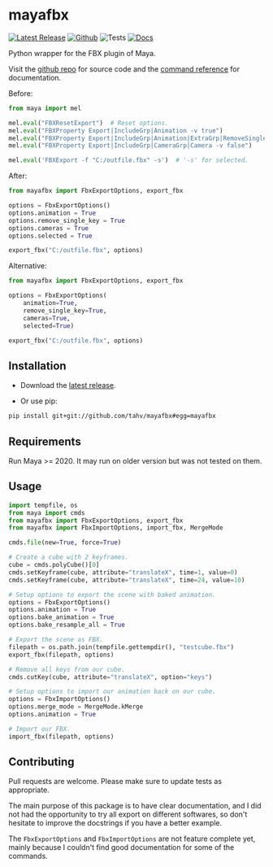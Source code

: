 # mayafbx

[![Latest Release](https://img.shields.io/github/v/release/tahv/mayafbx)](https://github.com/tahv/mayafbx/releases/)
[![Github](https://img.shields.io/github/license/tahv/mayafbx?color=blue)](https://choosealicense.com/licenses/mit/)
![Tests](https://img.shields.io/github/workflow/status/tahv/mayafbx/Tests%20Runner?label=tests)
[![Docs](https://img.shields.io/github/workflow/status/tahv/mayafbx/Github%20Pages?label=docs)](https://tahv.github.io/mayafbx/)

Python wrapper for the FBX plugin of Maya.

Visit the [github repo](https://github.com/tahv/mayafbx/) for source code
and the [command reference](https://tahv.github.io/mayafbx/) for documentation.

Before:

```python
from maya import mel

mel.eval("FBXResetExport")  # Reset options.
mel.eval("FBXProperty Export|IncludeGrp|Animation -v true")
mel.eval("FBXProperty Export|IncludeGrp|Animation|ExtraGrp|RemoveSingleKey -v true")
mel.eval("FBXProperty Export|IncludeGrp|CameraGrp|Camera -v false")

mel.eval('FBXExport -f "C:/outfile.fbx" -s')  # '-s' for selected.
```

After:

```python
from mayafbx import FbxExportOptions, export_fbx

options = FbxExportOptions()
options.animation = True
options.remove_single_key = True
options.cameras = True
options.selected = True

export_fbx("C:/outfile.fbx", options)
```

Alternative:

```python
from mayafbx import FbxExportOptions, export_fbx

options = FbxExportOptions(
    animation=True,
    remove_single_key=True,
    cameras=True,
    selected=True)

export_fbx("C:/outfile.fbx", options)
```

## Installation

- Download the [latest release](https://github.com/tahv/mayafbx/releases/latest/download/mayafbx.zip).

- Or use pip:

```bash
pip install git+git://github.com/tahv/mayafbx#egg=mayafbx
```

## Requirements

Run Maya >= 2020. It may run on older version but was not tested on them.

## Usage

```python
import tempfile, os
from maya import cmds
from mayafbx import FbxExportOptions, export_fbx
from mayafbx import FbxImportOptions, import_fbx, MergeMode

cmds.file(new=True, force=True)

# Create a cube with 2 keyframes.
cube = cmds.polyCube()[0]
cmds.setKeyframe(cube, attribute="translateX", time=1, value=0)
cmds.setKeyframe(cube, attribute="translateX", time=24, value=10)

# Setup options to export the scene with baked animation.
options = FbxExportOptions()
options.animation = True
options.bake_animation = True
options.bake_resample_all = True

# Export the scene as FBX.
filepath = os.path.join(tempfile.gettempdir(), "testcube.fbx")
export_fbx(filepath, options)

# Remove all keys from our cube.
cmds.cutKey(cube, attribute="translateX", option="keys")

# Setup options to import our animation back on our cube.
options = FbxImportOptions()
options.merge_mode = MergeMode.kMerge
options.animation = True

# Import our FBX.
import_fbx(filepath, options)
```

## Contributing

Pull requests are welcome. Please make sure to update tests as appropriate.

The main purpose of this package is to have clear documentation, and I did not
had the opportunity to try all export on different softwares, so don't hesitate
to improve the docstrings if you have a better example.

The ``FbxExportOptions`` and ``FbxImportOptions`` are not feature complete yet,
mainly because I couldn't find good documentation for some of the commands.
